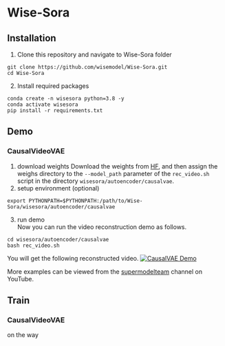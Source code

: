 # Wise-Sora
## Installation
1. Clone this repository and navigate to Wise-Sora folder
```
git clone https://github.com/wisemodel/Wise-Sora.git
cd Wise-Sora
```
2. Install required packages
```
conda create -n wisesora python=3.8 -y
conda activate wisesora
pip install -r requirements.txt
```
## Demo
### CausalVideoVAE
1. download weights
Download the weights from [HF](https://huggingface.co/supermodelteam/autoencoder/tree/main/v1), and then assign the weighs directory to the `--model_path` parameter of the `rec_video.sh` script in the directory `wisesora/autoencoder/causalvae`. 
2. setup environment (optional)
```
export PYTHONPATH=$PYTHONPATH:/path/to/Wise-Sora/wisesora/autoencoder/causalvae
```
3. run demo  
Now you can run the video reconstruction demo as follows.
```
cd wisesora/autoencoder/causalvae
bash rec_video.sh
```
You will get the following reconstructed video.
[![CausalVAE Demo](https://res.cloudinary.com/marcomontalbano/image/upload/v1719288459/video_to_markdown/images/youtube--FqCrvu6ZHzg-c05b58ac6eb4c4700831b2b3070cd403.jpg)](https://www.youtube.com/watch?v=FqCrvu6ZHzg "CausalVAE Demo")  

More examples can be viewed from the [supermodelteam](https://www.youtube.com/@supermodelteam) channel on YouTube.
## Train
### CausalVideoVAE
on the way